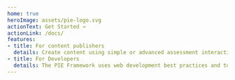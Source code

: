 ```yaml
---
home: true
heroImage: assets/pie-logo.svg
actionText: Get Started →
actionLink: /docs/
features:
- title: For content publishers
  details: Create content using simple or advanced assessment interactions and distribute it to your customers with the confidence that your content will appear and function exactly as designed by your content authors.
- title: For Developers
  details: The PIE Framework uses web development best practices and tools to allow you to easily create re-usable question types with advanced UI and scoring behavior, and allows you to distribute these question types so they can be used on any system. You can use javascript frameworks, ES6 module loading and live reloading during development.
---
```


